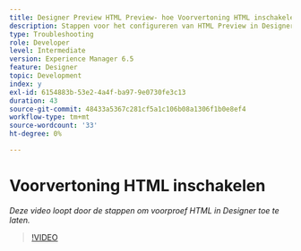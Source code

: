 ```yaml
---
title: Designer Preview HTML Preview- hoe Voorvertoning HTML inschakelen
description: Stappen voor het configureren van HTML Preview in Designer
type: Troubleshooting
role: Developer
level: Intermediate
version: Experience Manager 6.5
feature: Designer
topic: Development
index: y
exl-id: 6154883b-53e2-4a4f-ba97-9e0730fe3c13
duration: 43
source-git-commit: 48433a5367c281cf5a1c106b08a1306f1b0e8ef4
workflow-type: tm+mt
source-wordcount: '33'
ht-degree: 0%

---
```



# Voorvertoning HTML inschakelen

*Deze video loopt door de stappen om voorproef HTML in Designer toe te laten.*

>[!VIDEO](https://video.tv.adobe.com/v/335498?quality=12&learn=on)
